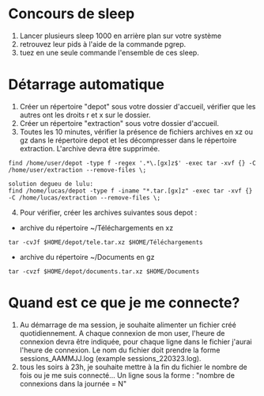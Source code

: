# Concours de sleep
1. Lancer plusieurs sleep 1000 en arrière plan sur votre système
2. retrouvez leur pids à l'aide de la commande pgrep.
3. tuez en une seule commande l'ensemble de ces sleep.

# Détarrage automatique

1. Créer un répertoire "depot" sous votre dossier d'accueil, vérifier que les autres ont les droits r et x sur le dossier.
2. Créer un répertoire "extraction" sous votre dossier d'accueil. 
3. Toutes les 10 minutes, vérifier la présence de fichiers archives en xz ou gz dans le répertoire depot et les décompresser dans le répertoire extraction. L'archive devra être supprimée.
```
find /home/user/depot -type f -regex '.*\.[gx]z$' -exec tar -xvf {} -C /home/user/extraction --remove-files \;

solution degueu de lulu:
find /home/lucas/depot -type f -iname "*.tar.[gx]z" -exec tar -xvf {} -C /home/lucas/extraction --remove-files \;
```
4. Pour vérifier, créer les archives suivantes sous depot :
- archive du répertoire ~/Téléchargements en xz
```
tar -cvJf $HOME/depot/tele.tar.xz $HOME/Téléchargements
```
- archive du répertoire ~/Documents en gz 
```
tar -cvzf $HOME/depot/documents.tar.xz $HOME/Documents
```
# Quand est ce que je me connecte?
1. Au démarrage de ma session, je souhaite alimenter un fichier créé quotidiennement. A chaque connexion de mon user, l'heure de connexion devra être indiquée, pour chaque ligne dans le fichier j'aurai l'heure de connexion. Le nom du fichier doit prendre la forme sessions_AAMMJJ.log (example sessions_220323.log).
2. tous les soirs à 23h, je souhaite mettre à la fin du fichier le nombre de fois ou je me suis connecté... Un ligne sous la forme : "nombre de connexions dans la journée = N"
